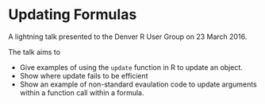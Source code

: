 # Updating Formulas
A lightning talk presented to the Denver R User Group on 23 March 2016.

The talk aims to 
* Give examples of using the `update` function in R to update an object.
* Show where update fails to be efficient
* Show an example of non-standard evaulation code to update arguments within a
  function call within a formula.
